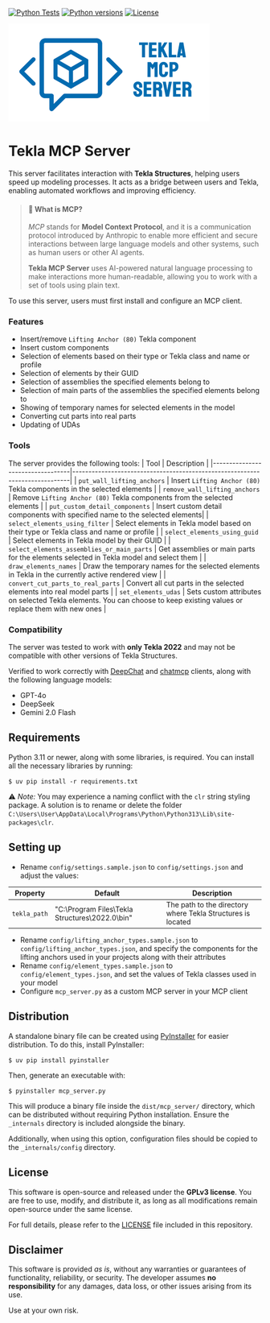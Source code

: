 [![Python Tests](https://github.com/teknovizier/tekla_mcp_server/actions/workflows/python-tests.yml/badge.svg)](https://github.com/teknovizier/tekla_mcp_server/actions/workflows/python-tests.yml)
[![Python versions](https://img.shields.io/badge/python-3.11%20%7C%203.12%20%7C%203.13-blue?style=flat&logo=python)](https://github.com/teknovizier/tekla_mcp_server/blob/main/README.md#requirements)
[![License](https://img.shields.io/github/license/teknovizier/tekla_mcp_server?color=green)](https://github.com/teknovizier/tekla_mcp_server/blob/main/LICENSE)

![Tekla MCP Server](assets/tekla_mcp_server_logo_small.png)

# Tekla MCP Server

This server facilitates interaction with **Tekla Structures**, helping users speed up modeling processes. It acts as a bridge between users and Tekla, enabling automated workflows and improving efficiency.

> #### 📌 What is MCP?
>
> *MCP* stands for **Model Context Protocol**, and it is a communication protocol introduced by Anthropic to enable more efficient and secure interactions between large language models and other systems, such as human users or other AI agents.
>
> **Tekla MCP Server** uses AI-powered natural language processing to make interactions more human-readable, allowing you to work with a set of tools using plain text.

To use this server, users must first install and configure an MCP client.

### Features
- Insert/remove `Lifting Anchor (80)` Tekla component
- Insert custom components
- Selection of elements based on their type or Tekla class and name or profile
- Selection of elements by their GUID
- Selection of assemblies the specified elements belong to
- Selection of main parts of the assemblies the specified elements belong to
- Showing of temporary names for selected elements in the model
- Converting cut parts into real parts
- Updating of UDAs 

### Tools
The server provides the following tools:
| Tool                             | Description                                                                 |
|----------------------------------|-----------------------------------------------------------------------------|
| `put_wall_lifting_anchors`       | Insert `Lifting Anchor (80)` Tekla components in the selected elements      |
| `remove_wall_lifting_anchors`    | Remove `Lifting Anchor (80)` Tekla components from the selected elements    |
| `put_custom_detail_components`   | Insert custom detail components with specified name to the selected elements|
| `select_elements_using_filter`   | Select elements in Tekla model based on their type or Tekla class and name or profile |
| `select_elements_using_guid`     | Select elements in Tekla model by their GUID                                |
| `select_elements_assemblies_or_main_parts` | Get assemblies or main parts for the elements selected in Tekla model and select them |
| `draw_elements_names`            | Draw the temporary names for the selected elements in Tekla in the currently active rendered view |
| `convert_cut_parts_to_real_parts` | Convert all cut parts in the selected elements into real model parts       |
| `set_elements_udas`              | Sets custom attributes on selected Tekla elements. You can choose to keep existing values or replace them with new ones |

### Compatibility
The server was tested to work with **only Tekla 2022** and may not be compatible with other versions of Tekla Structures.

Verified to work correctly with [DeepChat](https://deepchat.thinkinai.xyz) and [chatmcp](https://github.com/daodao97/chatmcp) clients, along with the following language models:
- GPT-4o
- DeepSeek
- Gemini 2.0 Flash

## Requirements

Python 3.11 or newer, along with some libraries, is required. You can install all the necessary libraries by running:

    $ uv pip install -r requirements.txt

⚠️ *Note:* You may experience a naming conflict with the `clr` string styling package. A solution is to rename or delete the folder `C:\Users\User\AppData\Local\Programs\Python\Python313\Lib\site-packages\clr`.

## Setting up

* Rename `config/settings.sample.json` to `config/settings.json` and adjust the values:

| **Property**         | **Default**                                        | **Description**                                                                 |
|-----------------------|----------------------------------------------------|---------------------------------------------------------------------------------|
| `tekla_path`          | "C:\\Program Files\\Tekla Structures\\2022.0\\bin" | The path to the directory where Tekla Structures is located                      |

* Rename `config/lifting_anchor_types.sample.json` to `config/lifting_anchor_types.json`, and specify the components for the lifting anchors used in your projects along with their attributes
* Rename `config/element_types.sample.json` to `config/element_types.json`, and set the values of Tekla classes used in your model
* Configure `mcp_server.py` as a custom MCP server in your MCP client

## Distribution

A standalone binary file can be created using [PyInstaller](https://pyinstaller.org) for easier distribution. To do this, install PyInstaller:

    $ uv pip install pyinstaller

Then, generate an executable with:

    $ pyinstaller mcp_server.py

This will produce a binary file inside the `dist/mcp_server/` directory, which can be distributed without requiring Python installation. Ensure the `_internals` directory is included alongside the binary. 

Additionally, when using this option, configuration files should be copied to the `_internals/config` directory.

## License

This software is open-source and released under the **GPLv3 license**. You are free to use, modify, and distribute it, as long as all modifications remain open-source under the same license.

For full details, please refer to the [LICENSE](LICENSE) file included in this repository.

## Disclaimer

This software is provided *as is*, without any warranties or guarantees of functionality, reliability, or security. The developer assumes **no responsibility** for any damages, data loss, or other issues arising from its use. 

Use at your own risk.
